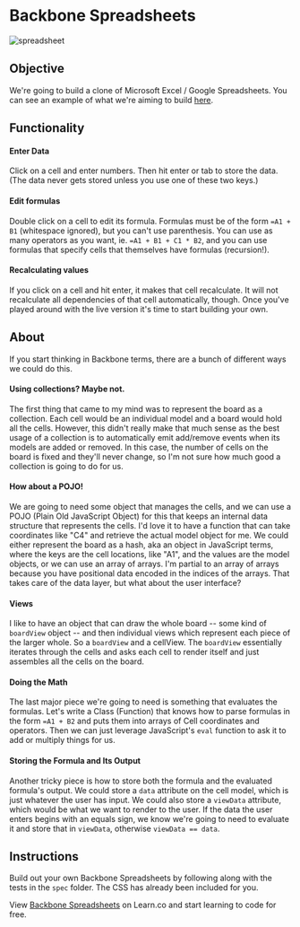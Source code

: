 # Backbone Spreadsheets

![spreadsheet](https://web-dev-readme-photos.s3.amazonaws.com/js/spreadsheet.png)

## Objective
We're going to build a clone of Microsoft Excel / Google Spreadsheets.
You can see an example of what we're aiming to build [here](http://learn-co-curriculum.github.io/excel_backbone/).


## Functionality
#### Enter Data
Click on a cell and enter numbers. Then hit enter or tab to store the data. (The data never gets stored unless you use one of these two keys.)

#### Edit formulas
Double click on a cell to edit its formula. Formulas must be of the form `=A1 + B1` (whitespace ignored), but you can't use parenthesis. You can use as many operators as you want, ie. `=A1 + B1 + C1 * B2`, and you can use formulas that specify cells that themselves have formulas (recursion!).

#### Recalculating values
If you click on a cell and hit enter, it makes that cell recalculate. It will not recalculate all dependencies of that cell automatically, though. Once you've played around with the live version it's time to start building your own.

## About
If you start thinking in Backbone terms, there are a bunch of different ways we could do this. 

#### Using collections? Maybe not.
The first thing that came to my mind was to represent the board as a collection. Each cell would be an individual model and a board would hold all the cells. However, this didn't really make that much sense as the best usage of a collection is to automatically emit add/remove events when its models are added or removed. In this case, the number of cells on the board is fixed and they'll never change, so I'm not sure how much good a collection is going to do for us. 

#### How about a POJO!
We are going to need some object that manages the cells, and we can use a POJO (Plain Old JavaScript Object) for this that keeps an internal data structure that represents the cells. I'd love it to have a function that can take coordinates like "C4" and retrieve the actual model object for me. We could either represent the board as a hash, aka an object in JavaScript terms, where the keys are the cell locations, like "A1", and the values are the model objects, or we can use an array of arrays. I'm partial to an array of arrays because you have positional data encoded in the indices of the arrays. That takes care of the data layer, but what about the user interface?

#### Views
I like to have an object that can draw the whole board -- some kind of `boardView` object -- and then individual views which represent each piece of the larger whole. So a `boardView` and a cellView.  The `boardView` essentially iterates through the cells and asks each cell to render itself and just assembles all the cells on the board.

#### Doing the Math
The last major piece we're going to need is something that evaluates the formulas. Let's write a Class (Function) that knows how to parse formulas in the form `=A1 + B2` and puts them into arrays of Cell coordinates and operators. Then we can just leverage JavaScript's `eval` function to ask it to add or multiply things for us.

#### Storing the Formula and Its Output
Another tricky piece is how to store both the formula and the evaluated formula's output. We could store a `data` attribute on the cell model, which is just whatever the user has input. We could also store a `viewData` attribute, which would be what we want to render to the user. If the data the user enters begins with an equals sign, we know we're going to need to evaluate it and store that in `viewData`, otherwise `viewData == data`.

## Instructions
Build out your own Backbone Spreadsheets by following along with the tests in the `spec` folder. The CSS has already been included for you.

<p data-visibility='hidden'>View <a href='https://learn.co/lessons/excel_backbone' title='Backbone Spreadsheets'>Backbone Spreadsheets</a> on Learn.co and start learning to code for free.</p>
